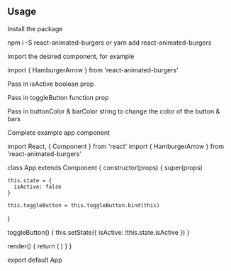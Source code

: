 ## Usage

Install the package

npm i -S react-animated-burgers
or
yarn add react-animated-burgers


Import the desired component, for example

import { HamburgerArrow } from 'react-animated-burgers'


Pass in isActive boolean prop

<HamburgerArrow isActive={this.state.isActive} />


Pass in toggleButton function prop

<HamburgerArrow isActive={this.state.isActive} toggleButton={this.toggleButton} />


Pass in buttonColor & barColor string to change the color of the button & bars

<HamburgerArrow isActive={this.state.isActive} toggleButton={this.toggleButton} buttonColor="#FFBC67" barColor="white" />


Complete example app component

import React, { Component } from 'react'
import { HamburgerArrow } from 'react-animated-burgers'

class App extends Component {
  constructor(props) {
    super(props)

    this.state = {
      isActive: false
    }

    this.toggleButton = this.toggleButton.bind(this)
  }

  toggleButton() {
    this.setState({
      isActive: !this.state.isActive
    })
  }

  render() {
    return (
        <HamburgerArrow isActive={this.state.isActive} toggleButton={this.toggleButton} buttonColor="#FFBC67" barColor="white" />
    )
  }
}

export default App


